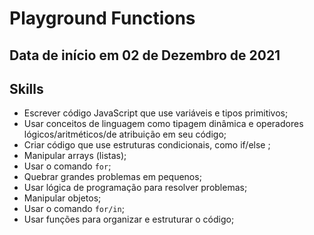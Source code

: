 # Playground Functions

## Data de início em 02 de Dezembro de 2021

## Skills

- Escrever código JavaScript que use variáveis ​​e tipos primitivos;
- Usar conceitos de linguagem como tipagem dinâmica e operadores lógicos/aritméticos/de atribuição em seu código;
- Criar código que use estruturas condicionais, como if/else ;
- Manipular arrays (listas);
- Usar o comando `for`;
- Quebrar grandes problemas em pequenos;
- Usar lógica de programação para resolver problemas;
- Manipular objetos;
- Usar o comando `for/in`;
- Usar funções para organizar e estruturar o código;
